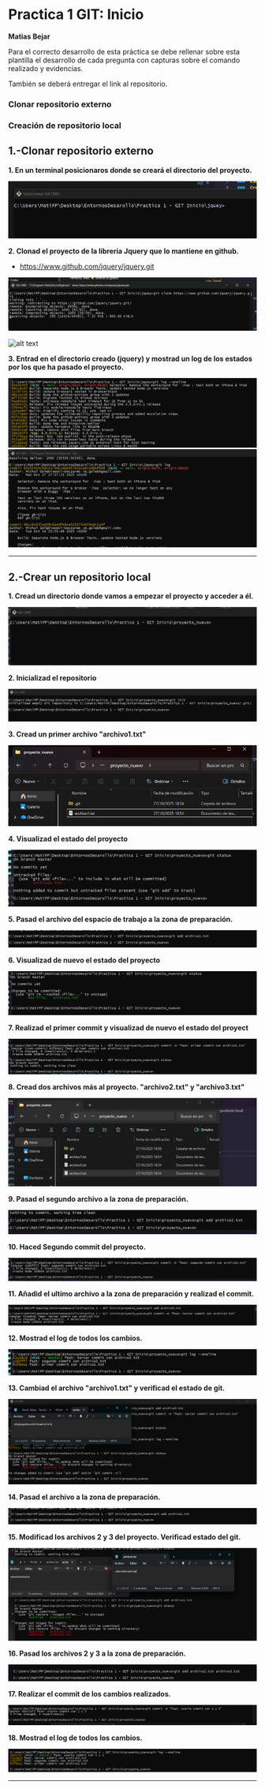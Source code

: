 #    Practica 1 GIT: Inicio 
**Matias Bejar**

Para el correcto desarrollo de esta práctica se debe rellenar sobre esta plantilla el desarrollo de cada pregunta con capturas sobre el comando realizado y evidencias.

También se deberá entregar el link al repositorio.
###  Clonar repositorio externo
###  Creación de repositorio local

## 1.-Clonar repositorio externo

**1. En un terminal posicionaros donde se creará el directorio del proyecto.**

![alt text](img/01.1.png)

**2. Clonad el proyecto de la libreria Jquery que lo mantiene en github.**
* https://www.github.com/jquery/jquery.git

![alt text](img/01.2.png)

![alt text](img/01.2.1.pngpng)

**3. Entrad en el directorio creado (jquery) y mostrad un log de los estados por los que ha pasado el proyecto.**

![alt text](img/01.3.png)
![alt text](img/01.3.1.png)


--- 

## 2.-Crear un repositorio local

**1. Cread un directorio donde vamos a empezar el proyecto y acceder a él.**

![alt text](img/02.1.png)

**2. Inicializad el repositorio**

![alt text](img/02.2.png)

**3. Cread un primer archivo "archivo1.txt"**

![alt text](img/02.3.png)

**4. Visualizad el estado del proyecto**

![alt text](img/02.4.png)

**5. Pasad el archivo del espacio de trabajo a la zona de preparación.**

![alt text](img/02.5.png)

**6. Visualizad de nuevo el estado del proyecto**

![alt text](img/02.6.png)

**7. Realizad el primer commit y visualizad de nuevo el estado del proyect**

![alt text](img/02.7.png)

**8. Cread dos archivos más al proyecto. "archivo2.txt" y "archivo3.txt"**

![alt text](img/02.8.png)

**9. Pasad el segundo archivo a la zona de preparación.**

![alt text](img/02.9.png)

**10. Haced Segundo commit del proyecto.**

![alt text](img/02.10.png)

**11. Añadid el ultimo archivo a la zona de preparación y realizad el commit.**

![alt text](img/02.11.png)

**12. Mostrad el log de todos los cambios.**

![alt text](img/02.12.png)

**13. Cambiad el archivo "archivo1.txt" y verificad el estado de git.**

![alt text](img/02.13.png)

**14. Pasad el archivo a la zona de preparación.**

![alt text](img/02.14.png)

**15. Modificad los archivos 2 y 3 del proyecto. Verificad estado del git.**

![alt text](img/02.15.png)

**16. Pasad los archivos 2 y 3 a la zona de preparación.**

![alt text](img/02.16.png)

**17. Realizar el commit de los cambios realizados.**

![alt text](img/02.17.png)

**18. Mostrad el log de todos los cambios.**

![alt text](img/02.18.png)

--- 
